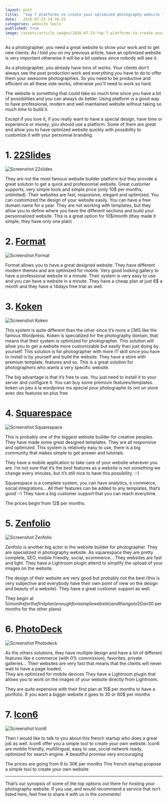 ```yaml
---
layout: post
title:  "top 7 platforms to create your optimized photography website "
date:   2016-07-23 14:34:25
categories: website tools
published: true
image: /assets/article_images/2016-07-23-top-7-platforms-to-create-your-optimized-photography-website/cover.jpg
---
```


As a photographer, you need a great website to show your work and to get new clients. As I told you on my previous article, have an optimized website is very important otherwise it will be a bit useless since nobody will see it.

As a photographer, you already have tons of works. Your clients don’t always see the post production work and everything you have to do to offer them your awesome photographies. So you need to be productive and efficient on all these side works, otherwise you’ll need to work so hard. 

The website is something that could take so much time since you have a lot of possibilities and you can always do better. Using platform is a good way to have professional, modern and well maintained website without taking so much time to build it. 

Except if you love it, if you really want to have a special design, have time or experience or money, you should use a platform. Some of them are great and allow you to have optmized website quickly with possibility to customize it with your personnal branding.

# 1. [22Slides][22slides]

![Screenshot 22slides](/assets/article_images/2016-07-23-top-7-platforms-to-create-your-optimized-photography-website/22slides.png)

They are not the most famous website builder platform but they provide a great solution to get a quick and profesionnal website.
Great customer supports, very simple tools and simple price (only 10$ per months, unlimited). 
Their websites are fast, responsive, elegant and optimized. You can customized the design of your website easily. 
You can have a free domain name for a year. 
They are not working  with templates, but they allow you to define where you have the different sections and build your personnalized website. 
This is a great option for 10$/month (they made it simple, they have only one plan)


# 2. [Format][format]

![Screenshot Format](/assets/article_images/2016-07-23-top-7-platforms-to-create-your-optimized-photography-website/format.png)

Format allows you to have a great designed website. They have different modern themes and are optimized for mobile. 
Very good looking gallery to have a professional website in a minute. 
Their system is very easy to use and you can have a website in a minute. 
They have a cheap plan at just 6$ a month and they have a 14days free trial as well. 

# 3. [Koken][koken] 

![Screenshot Koken](/assets/article_images/2016-07-23-top-7-platforms-to-create-your-optimized-photography-website/koken.png)

This system is quite different than the other since it’s more a CMS like the famous Wordpress. Koken is specialized for the photography domain, that means that their system is optimized for photographer. 
This solution will allow you to get a website more customizable but easily than just doing by yourself. 
This solution is for photographer with more IT skill since you have to install is by yourself and build the website. 
They have a store with premium template, features and so. 
This is a great solution for photographers who wants a very specific website. 

The big advantage is that it’s free to use. You just need to install it to your server and configure it. You can buy some premium features/templates.
koken un peu à la wordpress ms special pour photographe ils ont un store avec des features en plus free

# 4. [Squarespace][squarespace]

![Screenshot Squarespace](/assets/article_images/2016-07-23-top-7-platforms-to-create-your-optimized-photography-website/squarespace.png)

This is probably one of the biggest website builder for creative peoples.
They have made some great designed templates. They are all responsive and optimized. 
This system is relatively easy to use, there is a big community that makes simple to get answer and tutorials. 

They have a mobile application to take care of your website wherever you are. I’m not sure that it’s the best features as a website is not something we change every minutes, but it’s still nice to have this possibility. :-)

Squarespace is a complete system, you can have analytics, e commerce, social integrations… 
All their features can be added to any templates, that’s good :-)
They have a big customer support that you can reach everytime.
 
The prices begin from 12$ per months. 

# 5. [Zenfolio][zenfolio]

![Screenshot Zenfolio](/assets/article_images/2016-07-23-top-7-platforms-to-create-your-optimized-photography-website/zenfolio.png)

Zenfolio is another big actor in the website builder for photographer. They are specialized in photography website.
As squarespace they are pretty complete, SEO, mobile friendly, social, ecommerce…
They websites are fast and light. 
They have a Lightroom plugin attend to simplify the upload of your images on the website. 

The design of their website are very good but probably not the best (this is very subjective and everybody have their own point of view on the design and beauty of a website). 
They have a great customer support as well. 

They begin at 5$/months for the first plan (enough for a simple website) and then go to 20 an 30$ per months for the other plans)


# 6. [PhotoDeck][photodeck]

![Screenshot Photodeck](/assets/article_images/2016-07-23-top-7-platforms-to-create-your-optimized-photography-website/photodeck.png)

As the others solutions, they have multiple design and have a lot of different features like e commerce (with 0% commission), favorites, private galleries... 
Their websites are very fast that means that the clients will never wait to have a page loaded.  
They are optimized for mobile devices
They have a Lightroom plugin that allows you to work on the images of your website directly from Lightroom. 

They are quite expensive with their first plan at 15$ per months to have a portfolio. If you want a bigger website it goes to 30 or 80$ per months

# 7. [Icon6][icon6]

![Screenshot Icon6](/assets/article_images/2016-07-23-top-7-platforms-to-create-your-optimized-photography-website/icon6.png)

Then I would like to talk to you about this french startup who does a great job as well. 
Icon6 offer you a simple tool to create your own website.
Icon6 are mobile friendly, multilingual, easy to use, social network ready, optimized for search engine. 
A beautiful promise very encouraging

The prices are going from 9 to 30€ per months
This french startup propose a simple tool to create your own website

---
That’s our synopsis of some of the top options out there for hosting your photography website. If you use, and would recommend a service that isn’t listed here, feel free to share it with us in the comments!

[22slides]:	http://www.22slides.com
[format]:	https://format.com/
[koken]:	http://koken.me/
[squarespace]:	http://www.squarespace.com/
[zenfolio]:	http://www.zenfolio.com/
[photodeck]:	http://www.photodeck.com/
[icon6]:	https://icon6.com/ 
